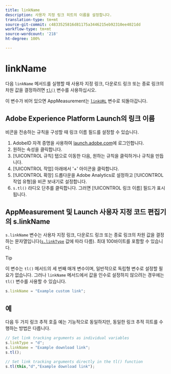 ```yaml
---
title: linkName
description: 사용자 지정 링크 히트의 이름을 설정합니다.
translation-type: tm+mt
source-git-commit: c4833525816d81175a3446215eb92310ee4021dd
workflow-type: tm+mt
source-wordcount: '218'
ht-degree: 100%

---
```



# linkName

다음 `linkName` 메서드를 실행할 때 사용자 지정 링크, 다운로드 링크 또는 종료 링크의 차원 값을 결정하려면 [`tl()`](../functions/tl-method.md) 변수를 사용하십시오.

이 변수가 비어 있으면 AppMeasurement는 [`linkURL`](linkurl.md) 변수로 되돌아갑니다.

## Adobe Experience Platform Launch의 링크 이름

비콘을 전송하는 규칙을 구성할 때 링크 이름 필드를 설정할 수 있습니다.

1. AdobeID 자격 증명을 사용하여 [launch.adobe.com](https://launch.adobe.com)에 로그인합니다.
2. 원하는 속성을 클릭합니다.
3. [!UICONTROL 규칙] 탭으로 이동한 다음, 원하는 규칙을 클릭하거나 규칙을 만듭니다.
4. [!UICONTROL 작업] 아래에서 &#39;+&#39; 아이콘을 클릭합니다.
5. [!UICONTROL 확장] 드롭다운을 Adobe Analytics로 설정하고 [!UICONTROL 작업 유형]을 비콘 보내기로 설정합니다.
6. `s.tl()` 라디오 단추를 클릭합니다. 그러면 [!UICONTROL 링크 이름] 필드가 표시됩니다.

## AppMeasurement 및 Launch 사용자 지정 코드 편집기의 s.linkName

`s.linkName` 변수는 사용자 지정 링크, 다운로드 링크 또는 종료 링크의 차원 값을 결정하는 문자열입니다([`s.linkType`](linktype.md) 값에 따라 다름). 최대 100바이트를 포함할 수 있습니다.

>[!TIP]
>
>이 변수는 `tl()` 메서드의 세 번째 매개 변수이며, 일반적으로 독립형 변수로 설정할 필요가 없습니다. 그러나 `linkName` 메서드에서 값을 인수로 설정하지 않으려는 경우에는 `tl()` 변수를 사용할 수 있습니다.

```js
s.linkName = "Example custom link";
```

## 예

다음 두 가지 링크 추적 호출 예는 기능적으로 동일하지만, 동일한 링크 추적 히트를 수행하는 방법은 다릅니다.

```js
// Set link tracking arguments as individual variables
s.linkType = "d";
s.linkName = "Example download link";
s.tl();

// Set link tracking arguments directly in the tl() function
s.tl(this,"d","Example download link");
```
